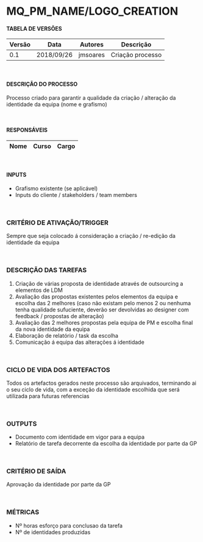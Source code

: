 # MQ_PM_NAME/LOGO_CREATION


#### TABELA DE VERSÕES

| Versão | Data | Autores | Descrição
|---|---|---|---
|0.1 | 2018/09/26 | jmsoares | Criação processo

<br>

#### DESCRIÇÃO DO PROCESSO

Processo criado para garantir a qualidade da criação / alteração da identidade da equipa (nome e grafismo)

<br>

#### RESPONSÁVEIS

| Nome | Curso | Cargo |
|---|---|---

<br>

#### INPUTS

- Grafismo existente (se aplicável)
- Inputs do cliente / stakeholders / team members

<br>

### CRITÉRIO DE ATIVAÇÃO/TRIGGER

Sempre que seja colocado á consideração a criação / re-edição da identidade da equipa

<br>

### DESCRIÇÃO DAS TAREFAS

1. Criação de várias proposta de identidade através de outsourcing a elementos de LDM
2. Avaliação das propostas existentes pelos elementos da equipa e escolha das 2 melhores (caso não existam pelo menos 2 ou nenhuma tenha qualidade sufuciente, deverão ser devolvidas ao designer com feedback / propostas de alteração)
3. Avaliação das 2 melhores propostas pela equipa de PM e escolha final da nova identidade da equipa
4. Elaboração de relatório / task da escolha
5. Comunicação á equipa das alterações á identidade

<br>

### CICLO DE VIDA DOS ARTEFACTOS

Todos os artefactos gerados neste processo são arquivados, terminando ai o seu ciclo de vida, com a exceção da identidade escolhida que será utilizada para futuras referencias

<br>

### OUTPUTS

- Documento com identidade em vigor para a equipa
- Relatório de tarefa decorrente da escolha da identidade por parte da GP

<br>

### CRITÉRIO DE SAÍDA

Aprovação da identidade por parte da GP

<br>

### MÉTRICAS

- Nº horas esforço para conclusao da tarefa
- Nº de identidades produzidas